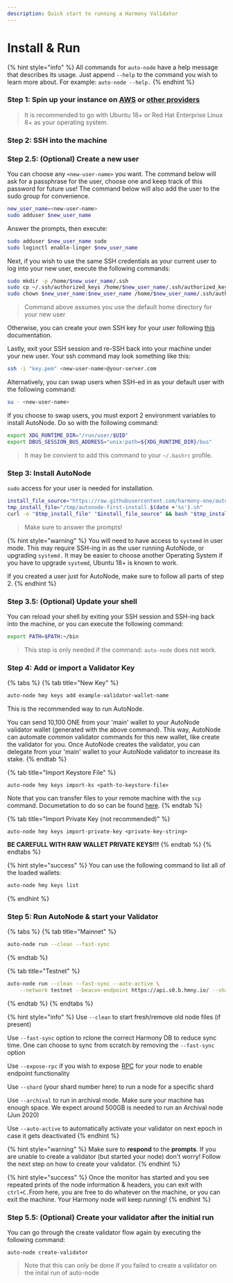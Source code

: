```yaml
---
description: Quick start to running a Harmony Validator
---
```


# Install & Run

{% hint style="info" %}
All commands for `auto-node` have a help message that describes its usage. Just append `--help` to the command you wish to learn more about. For example: `auto-node --help.`
{% endhint %}

### **Step 1:** Spin up your instance on [AWS](../../cloud-setup/cloud-guides/aws.md) or [other providers](https://docs.harmony.one/home/validators/first-time-setup/cloud-guides)

> It is recommended to go with Ubuntu 18+ or Red Hat Enterprise Linux 8+ as your operating system.

### **Step 2:** SSH into the machine

### Step 2.5: \(Optional\) Create a new user

You can choose any `<new-user-name>` you want. The command below will ask for a passphrase for the user, choose one and keep track of this password for future use! The command below will also add the user to the sudo group for convenience. 

```bash
new_user_name=<new-user-name>
sudo adduser $new_user_name
```

Answer the prompts, then execute:

```bash
sudo adduser $new_user_name sudo
sudo loginctl enable-linger $new_user_name
```

Next, if you wish to use the same SSH credentials as your current user to log into your new user, execute the following commands:

```bash
sudo mkdir -p /home/$new_user_name/.ssh
sudo cp ~/.ssh/authorized_keys /home/$new_user_name/.ssh/authorized_keys
sudo chown $new_user_name:$new_user_name /home/$new_user_name/.ssh/authorized_keys
```

> Command above assumes you use the default home directory for your new user

Otherwise, you can create your own SSH key for your user following [this](https://www.cyberciti.biz/faq/how-to-set-up-ssh-keys-on-linux-unix/) documentation.

Lastly, exit your SSH session and re-SSH back into your machine under your new user. Your ssh command may look something like this:

```bash
ssh -i "key.pem" <new-user-name>@your-server.com
```

Alternatively, you can swap users when SSH-ed in as your default user with the following command:

```bash
su - <new-user-name>
```

If you choose to swap users, you must export 2 environment variables to install AutoNode. Do so with the following command:

```bash
export XDG_RUNTIME_DIR="/run/user/$UID"
export DBUS_SESSION_BUS_ADDRESS="unix:path=${XDG_RUNTIME_DIR}/bus"
```

> It may be convient to add this command to your `~/.bashrc` profile.

### **Step 3:** Install AutoNode

`sudo` access for your user is needed for installation.

```bash
install_file_source="https://raw.githubusercontent.com/harmony-one/auto-node/master/scripts/first-install.sh"
tmp_install_file="/tmp/autonode-first-install.$(date +'%s').sh"
curl -o "$tmp_install_file" "$install_file_source" && bash "$tmp_install_file" && rm -f "$tmp_install_file"
```

> Make sure to answer the prompts!

{% hint style="warning" %}
You will need to have access to `systemd` in user mode. This may require SSH-ing in as the user running AutoNode, or upgrading `systemd.` It may be easier to choose another Operating System if you have to upgrade `systemd`, Ubuntu 18+ is known to work. 

If you created a user just for AutoNode, make sure to follow all parts of step 2. 
{% endhint %}

### Step 3.5: \(Optional\) Update your shell

You can reload your shell by exiting your SSH session and SSH-ing back into the machine, or you can execute the following command:

```bash
export PATH=$PATH:~/bin
```

> This step is only needed if the command: `auto-node` does not work.

### **Step 4:** Add or import a Validator Key

{% tabs %}
{% tab title="New Key" %}
```bash
auto-node hmy keys add example-validator-wallet-name
```

This is the recommended way to run AutoNode. 

You can send 10,100 ONE from your 'main' wallet to your AutoNode validator wallet \(generated with the above command\). This way, AutoNode can automate common validator commands for this new wallet, like create the validator for you. Once AutoNode creates the validator, you can delegate from your 'main' wallet to your AutoNode validator to increase its stake. 
{% endtab %}

{% tab title="Import Keystore File" %}
```
auto-node hmy keys import-ks <path-to-keystore-file>
```

Note that you can transfer files to your remote machine with the `scp` command. Documetation to do so can be found [here](https://linuxize.com/post/how-to-use-scp-command-to-securely-transfer-files/).
{% endtab %}

{% tab title="Import Private Key \(not recommended\)" %}
```
auto-node hmy keys import-private-key <private-key-string>
```

**BE CAREFULL WITH RAW WALLET PRIVATE KEYS!!!**
{% endtab %}
{% endtabs %}

{% hint style="success" %}
You can use the following command to list all of the loaded wallets: 

```bash
auto-node hmy keys list
```
{% endhint %}

### **Step 5: Run AutoNode & start your Validator**

{% tabs %}
{% tab title="Mainnet" %}
```bash
auto-node run --clean --fast-sync
```
{% endtab %}

{% tab title="Testnet" %}
```bash
auto-node run --clean --fast-sync --auto-active \
    --network testnet --beacon-endpoint https://api.s0.b.hmny.io/ --shard 0
```
{% endtab %}
{% endtabs %}

{% hint style="info" %}
Use `--clean` to start fresh/remove old node files \(if present\)

Use `--fast-sync` option to rclone the correct Harmony DB to reduce sync time. One can choose to sync from scratch by removing the `--fast-sync` option

Use `--expose-rpc` if you wish to expose [RPC](https://en.wikipedia.org/wiki/Remote_procedure_call) for your node to enable endpoint functionality

Use `--shard` \(your shard number here\) to run a node for a specific shard

Use `--archival` to run in archival mode. Make sure your machine has enough space. We expect around 500GB is needed to run an Archival node \(Jun 2020\)

Use `--auto-active` to automatically activate your validator on next epoch in case it gets deactivated
{% endhint %}

{% hint style="warning" %}
Make sure to **respond** to the **prompts**. If you are unable to create a validator \(but started your node\) don't worry! Follow the next step on how to create your validator.
{% endhint %}

{% hint style="success" %}
Once the monitor has started and you see repeated prints of the node information & headers, you can exit with `ctrl+C.`From here, you are free to do whatever on the machine, or you can exit the machine. Your Harmony node will keep running!
{% endhint %}

### **Step 5.5: \(Optional\) Create your validator after the initial run**

You can go through the create validator flow again by executing the following command:

```text
auto-node create-validator
```

> Note that this can only be done if you failed to create a validator on the inital run of auto-node

